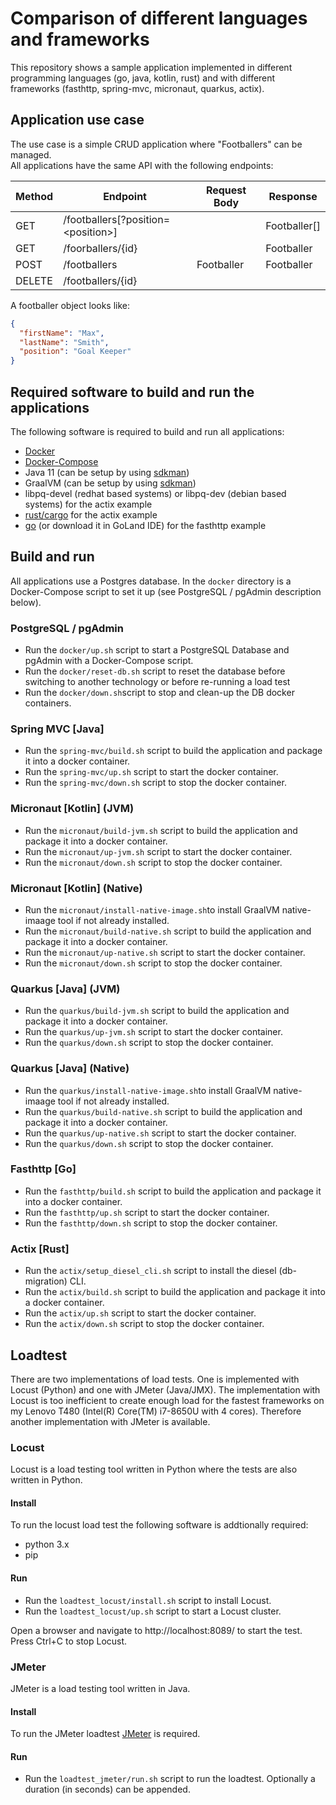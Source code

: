 # Comparison of different languages and frameworks

This repository shows a sample application implemented in different programming languages (go, java, kotlin, rust) and with different frameworks (fasthttp, spring-mvc, micronaut, quarkus, actix).

## Application use case

The use case is a simple CRUD application where "Footballers" can be managed.  
All applications have the same API with the following endpoints:  

| Method | Endpoint | Request Body | Response |
| --- | --- | --- | --- |
| GET | /footballers[?position=\<position\>] | | Footballer[] |  
| GET | /foorballers/{id} | | Footballer |  
| POST | /footballers |Footballer | Footballer |  
| DELETE | /footballers/{id} | |

A footballer object looks like:  
```json
{
  "firstName": "Max",
  "lastName": "Smith",
  "position": "Goal Keeper"
}
```

## Required software to build and run the applications

The following software is required to build and run all applications:  
- [Docker](https://www.docker.com/)  
- [Docker-Compose](https://docs.docker.com/compose/)  
- Java 11 (can be setup by using [sdkman](https://sdkman.io/))  
- GraalVM (can be setup by  using [sdkman](https://sdkman.io/))  
- libpq-devel (redhat based systems) or libpq-dev (debian based systems) for the actix example  
- [rust/cargo](https://www.rust-lang.org/learn/get-started) for the actix example  
- [go](https://golang.org/) (or download it in GoLand IDE) for the fasthttp example

## Build and run

All applications use a Postgres database. In the `docker` directory is a Docker-Compose script to set it up (see PostgreSQL / pgAdmin description below).

### PostgreSQL / pgAdmin
- Run the `docker/up.sh` script to start a PostgreSQL Database and pgAdmin with a Docker-Compose script.  
- Run the `docker/reset-db.sh` script to reset the database before switching to another technology or before re-running a load test  
- Run the `docker/down.sh`script to stop and clean-up the DB docker containers.

### Spring MVC [Java]
- Run the `spring-mvc/build.sh` script to build the application and package it into a docker container.  
- Run the `spring-mvc/up.sh` script to start the docker container.  
- Run the `spring-mvc/down.sh` script to stop the docker container.

### Micronaut [Kotlin] (JVM)
- Run the `micronaut/build-jvm.sh` script to build the application and package it into a docker container.  
- Run the `micronaut/up-jvm.sh` script to start the docker container.  
- Run the `micronaut/down.sh` script to stop the docker container.

### Micronaut [Kotlin] (Native)
- Run the `micronaut/install-native-image.sh`to install GraalVM native-imaage tool if not already installed.  
- Run the `micronaut/build-native.sh` script to build the application and package it into a docker container.  
- Run the `micronaut/up-native.sh` script to start the docker container.  
- Run the `micronaut/down.sh` script to stop the docker container.

### Quarkus [Java] (JVM)
- Run the `quarkus/build-jvm.sh` script to build the application and package it into a docker container.  
- Run the `quarkus/up-jvm.sh` script to start the docker container.  
- Run the `quarkus/down.sh` script to stop the docker container.

### Quarkus [Java] (Native)
- Run the `quarkus/install-native-image.sh`to install GraalVM native-imaage tool if not already installed.  
- Run the `quarkus/build-native.sh` script to build the application and package it into a docker container.  
- Run the `quarkus/up-native.sh` script to start the docker container.  
- Run the `quarkus/down.sh` script to stop the docker container.

### Fasthttp [Go]
- Run the `fasthttp/build.sh` script to build the application and package it into a docker container.  
- Run the `fasthttp/up.sh` script to start the docker container.  
- Run the `fasthttp/down.sh` script to stop the docker container.

### Actix [Rust]
- Run the `actix/setup_diesel_cli.sh` script to install the diesel (db-migration) CLI.
- Run the `actix/build.sh` script to build the application and package it into a docker container.  
- Run the `actix/up.sh` script to start the docker container.  
- Run the `actix/down.sh` script to stop the docker container.

## Loadtest

There are two implementations of load tests. One is implemented with Locust (Python) and one with JMeter (Java/JMX).
The implementation with Locust is too inefficient to create enough load for the fastest frameworks on my Lenovo T480 (Intel(R) Core(TM) i7-8650U with 4 cores). Therefore another implementation with JMeter is available.

### Locust

Locust is a load testing tool written in Python where the tests are also written in Python.

#### Install
To run the locust load test the following software is addtionally required:  
- python 3.x  
- pip  

#### Run

- Run the `loadtest_locust/install.sh` script to install Locust.  
- Run the `loadtest_locust/up.sh` script to start a Locust cluster.  

Open a browser and navigate to http://localhost:8089/ to start the test.  
Press Ctrl+C to stop Locust.

### JMeter

JMeter is a load testing tool written in Java. 

#### Install
To run the JMeter loadtest [JMeter](https://jmeter.apache.org/) is required.

#### Run

- Run the `loadtest_jmeter/run.sh` script to run the loadtest. Optionally a duration (in seconds) can be appended.
